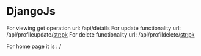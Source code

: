 # DjangoJs
For viewing get operation url: /api/details
For update functionality url: /api/profileupdate/<str:pk>
For delete functionality url: /api/profildelete/<str:pk>

For home page it is : /
